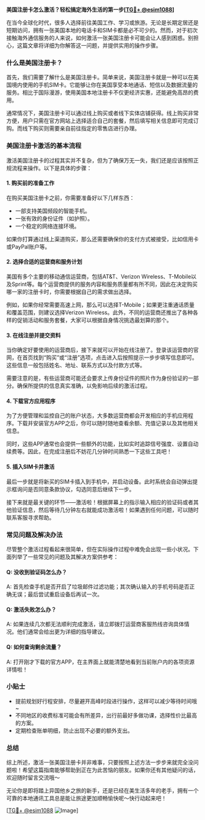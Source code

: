 **美国注册卡怎么激活？轻松搞定海外生活的第一步[[TG💪+ @esim1088](https://t.me/s/esim1088)]**

在当今全球化时代，很多人选择前往美国工作、学习或旅游。无论是长期定居还是短期访问，拥有一张美国本地的电话卡和SIM卡都是必不可少的。然而，对于初次接触海外通信服务的人来说，如何激活一张美国注册卡可能会让人感到困惑。别担心，这篇文章将详细为你解答这一问题，并提供实用的操作步骤。

### 什么是美国注册卡？

首先，我们需要了解什么是美国注册卡。简单来说，美国注册卡就是一种可以在美国境内使用的手机SIM卡。它能够让你在美国享受本地通话、短信以及数据流量的服务。相比于国际漫游，使用美国本地注册卡不仅更经济实惠，还能避免高昂的费用。

通常情况下，美国注册卡可以通过线上购买或者线下实体店铺获得。线上购买非常方便，用户只需在官方网站上选择适合自己的套餐，然后填写相关信息即可完成订购。而线下购买则需要亲自前往指定的零售店进行办理。

### 美国注册卡激活的基本流程

激活美国注册卡的过程其实并不复杂，但为了确保万无一失，我们还是应该按照正规流程来操作。以下是具体的步骤：

#### 1. 购买前的准备工作

在购买美国注册卡之前，你需要准备好以下几样东西：
- 一部支持美国频段的智能手机。
- 一张有效的身份证件（如护照）。
- 一个稳定的网络连接环境。

如果你打算通过线上渠道购买，那么还需要确保你的支付方式被接受，比如信用卡或PayPal账户等。

#### 2. 选择合适的运营商和服务计划

美国有多个主要的移动通信运营商，包括AT&T、Verizon Wireless、T-Mobile以及Sprint等。每个运营商提供的服务内容和服务质量都有所不同，因此在决定购买哪一家的注册卡时，你需要根据自己的需求做出选择。

例如，如果你经常需要高速上网，那么可以选择T-Mobile；如果更注重通话质量和覆盖范围，则建议选择Verizon Wireless。此外，不同的运营商还推出了各种各样的促销活动和服务套餐，大家可以根据自身情况挑选最划算的那个。

#### 3. 在线注册并提交资料

当你确定好要使用的运营商后，接下来就可以开始在线注册了。登录该运营商的官网，在首页找到“购买”或“注册”选项，点击进入后按照提示一步步填写信息即可。这些信息一般包括姓名、地址、联系方式以及付款方式等。

需要注意的是，有些运营商可能还会要求上传身份证件的照片作为身份验证的一部分。确保所提供的信息真实准确，以免影响后续的激活过程。

#### 4. 下载官方应用程序

为了方便管理和监控自己的账户状态，大多数运营商都会开发相应的手机应用程序。下载并安装官方APP之后，你可以随时随地查看余额、充值记录以及其他相关信息。

同时，这些APP通常也会提供一些额外的功能，比如实时追踪信号强度、设置自动续费等。因此，在完成注册后不妨花几分钟时间熟悉一下这些工具吧！

#### 5. 插入SIM卡并激活

最后一步就是将新买的SIM卡插入到手机中，并启动设备。此时系统会自动弹出提示框询问是否同意条款协议，勾选同意后继续下一步。

接下来就是最关键的环节——激活啦！根据屏幕上的指示输入相应的验证码或者其他验证信息，然后等待几分钟左右就能成功激活啦！如果遇到任何问题，可以随时联系客服寻求帮助。

### 常见问题及解决办法

尽管整个激活过程看起来很简单，但在实际操作过程中难免会出现一些小状况。下面列举了一些常见的问题及其解决方案供参考：

#### Q: 没收到验证码怎么办？
A: 首先检查手机是否开启了垃圾邮件过滤功能；其次确认输入的手机号码是否正确无误；最后尝试重启设备后再试一次。

#### Q: 激活失败怎么办？
A: 如果连续几次都无法顺利完成激活，请立即拨打运营商客服热线咨询具体情况。他们通常会给出更为详细的指导建议。

#### Q: 如何查询剩余流量？
A: 打开刚才下载的官方APP，在主界面上就能清楚地看到当前账户内的各项资源详情啦！

### 小贴士

- 提前规划好行程安排，尽量避开高峰时段进行操作，这样可以减少等待时间哦~
- 不同地区的收费标准可能会有所差异，出行前最好多做功课，选择性价比最高的方案。
- 定期检查账单明细，防止出现不必要的额外支出。

### 总结

综上所述，激活一张美国注册卡并非难事，只要按照上述方法一步步来就完全没问题啦！希望这篇指南能够帮助到正在为此苦恼的朋友。如果你还有其他疑问的话，欢迎随时留言交流哦～

无论你是即将踏上异国他乡之旅的新手，还是已经在美生活多年的老手，拥有一个可靠的本地通讯工具总是能让旅途更加顺畅愉快呢～快行动起来吧！

[[TG💪+ @esim1088](https://t.me/s/esim1088) ![Image](https://i.postimg.cc/4NQfJmqS/Snipaste-2025-05-13-00-14-12.png)]